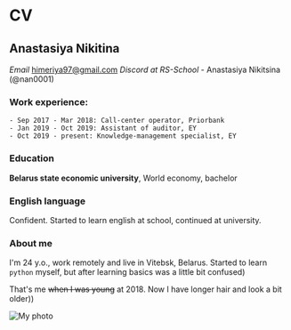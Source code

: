 # CV

## Anastasiya Nikitina

*Email* himeriya97@gmail.com
*Discord at RS-School* - Anastasiya Nikitsina (@nan0001)

### Work experience:
    - Sep 2017 - Mar 2018: Call-center operator, Priorbank
    - Jan 2019 - Oct 2019: Assistant of auditor, EY
    - Oct 2019 - present: Knowledge-management specialist, EY 

### Education

**Belarus state economic university**, World economy, bachelor

### English language

Confident.
Started to learn english at school, continued at university.

### About me

I'm 24 y.o., work remotely and live in Vitebsk, Belarus.
Started to learn `python` myself, but after learning basics was a little bit confused)

That's me ~~when I was young~~ at 2018. Now I have longer hair and look a bit older))

![My photo](https://sun9-70.userapi.com/s/v1/if1/xiRdyHKuy2gz2Zn2OKx97ReYVQyCj7pOfHsROhdIEN_qloGMlS6PBPhdLlRW8iFoQB7FyXPB.jpg?size=720x1080&quality=96&type=album)